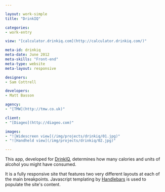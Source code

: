 ```yaml
---

layout: work-simple
title: "DrinkIQ"

categories:
- work-entry

view: "[calculator.drinkiq.com](http://calculator.drinkiq.com/)"

meta-id: drinkiq
meta-date: June 2012
meta-skills: "Front-end"
meta-type: website
meta-layout: responsive

designers:
- Sam Cottrell

developers:
- Matt Basson

agency:
- "[TMW](http://tmw.co.uk)"

client:
- "[Diageo](http://diageo.com)"

images:
- "![Widescreen view](/img/projects/drinkiq/01.jpg)"
- "![Handheld view](/img/projects/drinkiq/02.jpg)"

---
```


This app, developed for [DrinkIQ](http://drinkiq.com), determines how many calories and
units of alcohol you might have consumed.

It is a fully responsive site that features two very different layouts
at each of the main breakpoints. Javascript templating by [Handlebars](http://handlebarsjs.com/)
is used to populate the site's content.